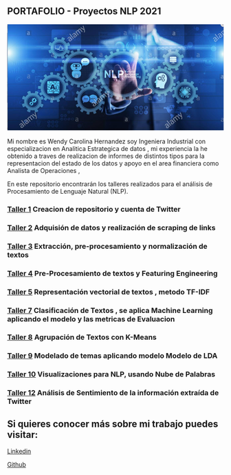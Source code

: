 ## PORTAFOLIO - Proyectos NLP 2021

![Image](https://github.com/whernandez-c/Repositorio-NLP-/blob/main/NLP2.PNG)

Mi nombre es Wendy Carolina Hernandez soy Ingeniera Industrial con especializacion en Analitica Estrategica de datos , mi experiencia la he obtenido a traves de realizacion de informes de distintos tipos para la representacion del estado de los datos y apoyo en el area financiera como Analista de Operaciones ,

En este repositorio encontrarán los talleres realizados para el análisis de Procesamiento de Lenguaje Natural (NLP).

### [Taller 1](https://github.com/whernandez-c/Repositorio-NLP-/blob/main/Taller%201.docx) Creacion de repositorio y cuenta de Twitter

### [Taller 2](https://github.com/whernandez-c/Repositorio-NLP-/blob/main/Taller%202%20NLP.docx) Adquisión de datos y realización de scraping de links

### [Taller 3](https://github.com/whernandez-c/Repositorio-NLP-/blob/main/Taller_3___NLP__CH.ipynb) Extracción, pre-procesamiento y normalización de textos

### [Taller 4](https://github.com/whernandez-c/Repositorio-NLP-/blob/main/taller4_NLPFinal.ipynb) Pre-Procesamiento de textos y Featuring Engineering

### [Taller 5](https://github.com/whernandez-c/Repositorio-NLP-/blob/main/Taller5_NLP__Bob.ipynb) Representación vectorial de textos , metodo TF-IDF

### [Taller 7](https://github.com/whernandez-c/Repositorio-NLP-/blob/main/Taller7_nlp.ipynb) Clasificación de Textos , se aplica Machine Learning aplicando el modelo y las metricas de Evaluacion

### [Taller 8](https://github.com/whernandez-c/Repositorio-NLP-/blob/main/Taller_No_8_NLP_.ipynb) Agrupación de Textos con K-Means

### [Taller 9](https://github.com/whernandez-c/Repositorio-NLP-/blob/main/Taller_9_NLP.ipynb) Modelado de temas aplicando modelo Modelo de LDA 

### [Taller 10](https://github.com/whernandez-c/Repositorio-NLP-/blob/main/Taller10_Nube.ipynb) Visualizaciones para NLP, usando Nube de Palabras

### [Taller 12](https://github.com/whernandez-c/Repositorio-NLP-/blob/main/Taller%2012%20NLP.ipynb) Análisis de Sentimiento de la información extraída de Twitter

## Si quieres conocer más sobre mi trabajo puedes visitar:

[Linkedin](https://www.linkedin.com/in/wendy-carolina-hernandez-207351197)

[Github](https://github.com/whernandez-c/Repositorio-NLP-)
